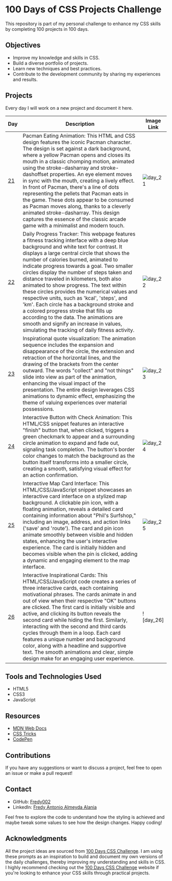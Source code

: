 # 100 Days of CSS Projects Challenge

This repository is part of my personal challenge to enhance my CSS skills by completing 100 projects in 100 days.

## Objectives

- Improve my knowledge and skills in CSS.
- Build a diverse portfolio of projects.
- Learn new techniques and best practices.
- Contribute to the development community by sharing my experiences and results.

## Projects

Every day I will work on a new project and document it here.

| Day                                                                              | Description                                                                                                                                                                                                                                                                                                                                                                                                                                                                                                                | Image Link |
| -------------------------------------------------------------------------------- | -------------------------------------------------------------------------------------------------------------------------------------------------------------------------------------------------------------------------------------------------------------------------------------------------------------------------------------------------------------------------------------------------------------------------------------------------------------------------------------------------------------------------- | ---------- |
| [21](https://github.com/Fredy002/100-Days-Of-CSS-Projects/tree/day_21-30/day_21) | Pacman Eating Animation: This HTML and CSS design features the iconic Pacman character. The design is set against a dark background, where a yellow Pacman opens and closes its mouth in a classic chomping motion, animated using the stroke-dasharray and stroke-dashoffset properties. An eye element moves in sync with the mouth, creating a lively effect. In front of Pacman, there's a line of dots representing the pellets that Pacman eats in the game. These dots appear to be consumed as Pacman moves along, thanks to a cleverly animated stroke-dasharray. This design captures the essence of the classic arcade game with a minimalist and modern touch. | ![day_21](https://github.com/Fredy002/100-Days-Of-CSS-Projects/assets/104151778/523cda09-0921-4d39-ac26-16ee1a8247e8) |
| [22](https://github.com/Fredy002/100-Days-Of-CSS-Projects/tree/day_21-30/day_22) | Daily Progress Tracker: This webpage features a fitness tracking interface with a deep blue background and white text for contrast. It displays a large central circle that shows the number of calories burned, animated to indicate progress towards a goal. Two smaller circles display the number of steps taken and distance traveled in kilometers, both also animated to show progress. The text within these circles provides the numerical values and respective units, such as 'kcal', 'steps', and 'km'. Each circle has a background stroke and a colored progress stroke that fills up according to the data. The animations are smooth and signify an increase in values, simulating the tracking of daily fitness activity. | ![day_22](https://github.com/Fredy002/100-Days-Of-CSS-Projects/assets/104151778/93c1abd5-c1fe-4c82-b14e-3106a0e7154b) |
| [23](https://github.com/Fredy002/100-Days-Of-CSS-Projects/tree/day_21-30/day_23) | Inspirational quote visualization: The animation sequence includes the expansion and disappearance of the circle, the extension and retraction of the horizontal lines, and the drawing of the brackets from the center outward. The words "collect" and "not things" slide into view as part of the animation, enhancing the visual impact of the presentation. The entire design leverages CSS animations to dynamic effect, emphasizing the theme of valuing experiences over material possessions. | ![day_23](https://github.com/Fredy002/100-Days-Of-CSS-Projects/assets/104151778/1b82efb7-48c9-412a-8a61-2ba02c939545) |
| [24](https://github.com/Fredy002/100-Days-Of-CSS-Projects/tree/day_21-30/day_24) | Interactive Button with Check Animation: This HTML/CSS snippet features an interactive "finish" button that, when clicked, triggers a green checkmark to appear and a surrounding circle animation to expand and fade out, signaling task completion. The button's border color changes to match the background as the button itself transforms into a smaller circle, creating a smooth, satisfying visual effect for an action confirmation. | ![day_24](https://github.com/Fredy002/100-Days-Of-CSS-Projects/assets/104151778/c936421b-6370-48b2-89a7-bfdc21823bb9) |
| [25](https://github.com/Fredy002/100-Days-Of-CSS-Projects/tree/day_21-30/day_25) | Interactive Map Card Interface: This HTML/CSS/JavaScript snippet showcases an interactive card interface on a stylized map background. A clickable pin icon, with a floating animation, reveals a detailed card containing information about "Phil's Surfshop," including an image, address, and action links ('save' and 'route'). The card and pin icon animate smoothly between visible and hidden states, enhancing the user's interactive experience. The card is initially hidden and becomes visible when the pin is clicked, adding a dynamic and engaging element to the map interface. | ![day_25](https://github.com/Fredy002/100-Days-Of-CSS-Projects/assets/104151778/ef947b96-4c03-4fa1-b465-25e4dd576eda) |
| [26](https://github.com/Fredy002/100-Days-Of-CSS-Projects/tree/day_21-30/day_26) | Interactive Inspirational Cards: This HTML/CSS/JavaScript code creates a series of three interactive cards, each containing motivational phrases. The cards animate in and out of view when their respective "OK" buttons are clicked. The first card is initially visible and active, and clicking its button reveals the second card while hiding the first. Similarly, interacting with the second and third cards cycles through them in a loop. Each card features a unique number and background color, along with a headline and supportive text. The smooth animations and clear, simple design make for an engaging user experience. | ![day_26] |

## Tools and Technologies Used

- HTML5
- CSS3
- JavaScript

## Resources

- [MDN Web Docs](https://developer.mozilla.org/en-US/docs/Web/CSS)
- [CSS Tricks](https://css-tricks.com/)
- [CodePen](https://codepen.io/)

## Contributions

If you have any suggestions or want to discuss a project, feel free to open an issue or make a pull request!

## Contact

- GitHub: [Fredy002](https://github.com/Fredy002)
- LinkedIn: [Fredy Antonio Almeyda Alania](https://www.linkedin.com/in/fredy-antonio-almeyda-alania/)

Feel free to explore the code to understand how the styling is achieved and maybe tweak some values to see how the design changes. Happy coding!

## Acknowledgments

All the project ideas are sourced from [100 Days CSS Challenge](https://100dayscss.com/). I am using these prompts as an inspiration to build and document my own versions of the daily challenges, thereby improving my understanding and skills in CSS. I highly recommend checking out the [100 Days CSS Challenge](https://100dayscss.com/) website if you're looking to enhance your CSS skills through practical projects.
